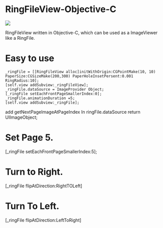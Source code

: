 # RingFileView-Objective-C

![](https://github.com/suterusu/RingFileView/wiki/images/image3.png)

RingFileView written in  Objective-C, which can be used as a ImageViewer like a RingFile.

# Easy to use

    _ringFile = [[RingFileView alloc]initWithOrigin:CGPointMake(10, 10) PaperSize:CGSizeMake(200,300) PaperHoleInsetPersent:0.001 RingRadius:10];
    [self.view addSubview:_ringFileView];
    _ringFile.dataSource = ImageProvider Object;
    [_ringFile setEachFrontPageSmallerIndex:0];
    _ringFile.animationDuration =5;
    [self.view addSubview:_ringFile];    

add getNextPageImageAtPageIndex In ringFile.dataSource
    return UIImageObject;
    
# Set Page 5.
[_ringFile setEachFrontPageSmallerIndex:5];

# Turn to Right.
[_ringFile flipAtDirection:RightTOLeft]

# Turn To Left.
[_ringFile flipAtDirection:LeftToRight]

